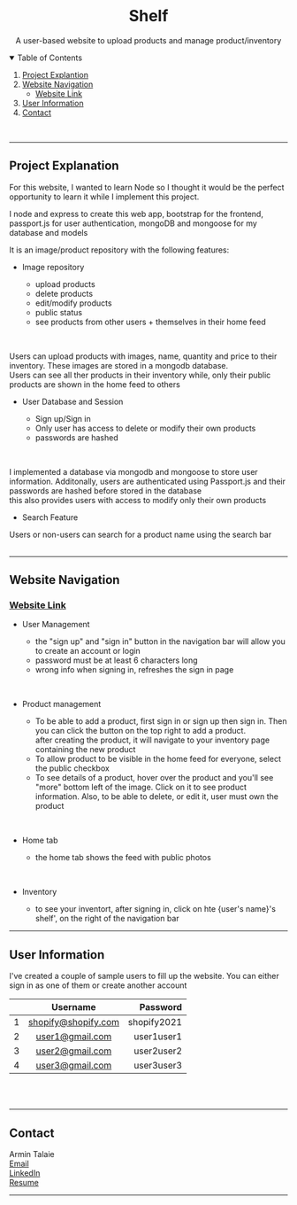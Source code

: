 <!--
*** Thanks for checking out the Best-README-Template. If you have a suggestion
*** that would make this better, please fork the repo and create a pull request
*** or simply open an issue with the tag "enhancement".
*** Thanks again! Now go create something AMAZING! :D
-->



<br />
<p align="center">


  <h1 align="center">Shelf</h1>

  <p align="center">
    A user-based website to upload products and manage
product/inventory
    <br />
    
  </p>
</p>



<!-- TABLE OF CONTENTS -->
<details open="open">
  <summary>Table of Contents</summary>
  <ol>
    <li>
      <a href="#project-explanation">Project Explantion</a>
    </li>
    <li>
      <a href="#website-navigation">Website Navigation</a>
      <ul>
        <li><a href="#website-link">Website Link</a></li>
      </ul>
    </li>
    <li><a href="#user-information">User Information</a></li>
    <li><a href="#contact">Contact</a></li>
  </ol>
</details>

<br>

<hr>

## Project Explanation

For this website, I wanted to learn Node so I thought it would be the perfect opportunity to learn it while I implement this project.

I node and express to create this web app, bootstrap for the frontend, passport.js for user authentication, mongoDB and mongoose for my database and models

It is an image/product repository with the following features: 
<ul>  
 <li> Image repository</li>
 <ul>
  <li> upload products</li>
   <li> delete products</li>
    <li> edit/modify products</li>
     <li> public status</li>
     <li> see products from other users + themselves in their home feed </li>
 </ul>
 </ul>
 <br>

 <p> Users can upload products with images, name, quantity and price to their inventory. These images are stored in a mongodb database.
<br>Users can see all ther products in their inventory while, only their public products are shown in the home feed to others
</p>

<ul>  
 <li> User Database and Session</li>
 <ul>
  <li> Sign up/Sign in</li>
   <li> Only user has access to delete or modify their own products</li>
    <li> passwords are hashed</li>
 </ul>
 </ul>

<br>
<p> I implemented a database via mongodb and mongoose to store user information. Additonally, users are authenticated using Passport.js and their passwords are hashed before stored in the database <br> this also provides users with access to modify only their own products
</p>

<ul>
<li class="h4"> Search Feature </li>
</ul>
Users or non-users can search for a product name using the search bar
<br><br>

<hr>


## Website Navigation

### [Website Link](https://guarded-coast-71095.herokuapp.com/)


<ul>  
 <li> User Management</li>
 <ul>
  <li> the "sign up" and "sign in" button in the navigation bar will allow you to create an account or login</li>
   <li> password must be at least 6 characters long</li>
    <li> wrong info when signing in, refreshes the sign in page</li>
 </ul>
 </ul>

 <br>

 <ul>  
 <li> Product management</li>
 <ul>
  <li> To be able to add a product, first sign in or sign up then sign in. Then you can click the button on the top right to add a product.<br> after creating the product, it will navigate to your inventory page containing
                                        the new product</li>
   <li> To allow product to be visible in the home feed for everyone, select the public checkbox</li>
    <li> To see details of a product, hover over the product and you'll see "more" bottom left of the image. Click on it to see product information. Also, to be able to delete, or edit it, user must own the product</li>
 </ul>
 </ul>

 <br>

 <ul>  
 <li> Home tab</li>
 <ul>
  <li> the home tab shows the feed with public photos</li>
 </ul>
 </ul>

 <br>

  <ul>  
 <li> Inventory</li>
 <ul>
  <li> to see your inventort, after signing in, click on hte {user's name}'s shelf', on the right of the navigation bar</li>
 </ul>
 </ul>

<hr>

## User Information

<p>I've created a couple of sample users to fill up the website. You can either sign in as one of them or create another account
</p>


|    | Username             | Password    |
| -- |:--------------------:| -----------:|
| 1  | shopify@shopify.com  | shopify2021 |
| 2  | user1@gmail.com      | user1user1  |
| 3  | user2@gmail.com      | user2user2  |
| 4  | user3@gmail.com      | user3user3  |


<br><br>

<hr>

<!-- CONTACT -->
## Contact

Armin Talaie 
<br>
[Email](talaiearmin78@gmail.com)
<br>
[LinkedIn](https://www.linkedin.com/in/armin-talaie) 
<br>
[Resume](https://www.dropbox.com/s/ximsur9h8ah2uvd/Armin_Talaie_Resume.pdf?dl=0) 
<br>
<hr>


